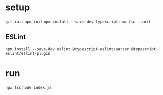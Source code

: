 # setup
`git init`
`npm init`
`npm install --save-dev typescript`
`npx tsc --init`
## ESLint
`npm install --save-dev eslint @typescript-eslint/parser @typescript-eslint/eslint-plugin`
# run
`npx tsc`
`node index.js`
